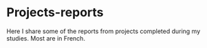 # Projects-reports
Here I share some of the reports from projects completed during my studies. Most are in French.
